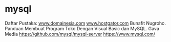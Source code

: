 # mysql

Daftar Pustaka:
www.domainesia.com
www.hostgator.com
Bunafit Nugroho. Panduan Membuat Program Toko Dengan Visual Basic dan MySQL. Gava Media
https://github.com/mysql/mysql-server
https://www.mysql.com/
